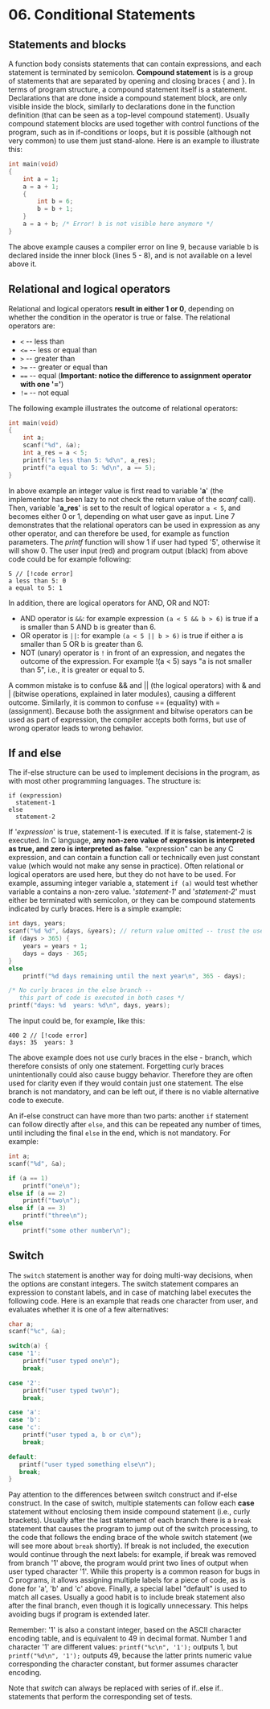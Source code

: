 # 06. Conditional Statements

## Statements and blocks

A function body consists statements that can contain expressions, and
each statement is terminated by semicolon. **Compound statement** is is
a group of statements that are separated by opening and closing braces {
and }. In terms of program structure, a compound statement itself is a
statement. Declarations that are done inside a compound statement block,
are only visible inside the block, similarly to declarations done in the
function definition (that can be seen as a top-level compound
statement). Usually compound statement blocks are used together with
control functions of the program, such as in if-conditions or loops, but
it is possible (although not very common) to use them just stand-alone.
Here is an example to illustrate this:

```c
int main(void)
{
    int a = 1;
    a = a + 1;
    {
        int b = 6;
        b = b + 1;
    }
    a = a + b; /* Error! b is not visible here anymore */
}
```

The above example causes a compiler error on line 9, because variable b
is declared inside the inner block (lines 5 - 8), and is not available
on a level above it.

## Relational and logical operators

Relational and logical operators **result in either 1 or 0**, depending
on whether the condition in the operator is true or false. The
relational operators are:

-   `<` \-- less than
-   `<=` \-- less or equal than
-   `>` \-- greater than
-   `>=` \-- greater or equal than
-   `==` \-- equal (**Important: notice the difference to assignment
    operator with one \'=\'**)
-   `!=` \-- not equal

The following example illustrates the outcome of relational operators:

```c
int main(void)
{
    int a;
    scanf("%d", &a);
    int a_res = a < 5;
    printf("a less than 5: %d\n", a_res);
    printf("a equal to 5: %d\n", a == 5);
}
```

In above example an integer value is first read to variable \'**a**\'
(the implementor has been lazy to not check the return value of the
*scanf* call). Then, variable \'**a_res**\' is set to the result of
logical operator `a < 5`, and becomes either 0 or 1, depending on what
user gave as input. Line 7 demonstrates that the relational operators
can be used in expression as any other operator, and can therefore be
used, for example as function parameters. The *printf* function will
show 1 if user had typed \'5\', otherwise it will show 0. The user input
(red) and program output (black) from above code could be for example
following:

```
5 // [!code error]
a less than 5: 0
a equal to 5: 1
```

In addition, there are logical operators for AND, OR and NOT:

-   AND operator is `&&`: for example expression `(a < 5 && b > 6)` is
    true if a is smaller than 5 AND b is greater than 6.
-   OR operator is `||`: for example `(a < 5 || b > 6)` is true if
    either a is smaller than 5 OR b is greater than 6.
-   NOT (unary) operator is `!` in front of an expression, and negates
    the outcome of the expression. For example !(a \< 5) says \"a is not
    smaller than 5\", i.e., it is greater or equal to 5.

A common mistake is to confuse && and \|\| (the logical operators) with
& and \| (bitwise operations, explained in later modules), causing a
different outcome. Similarly, it is common to confuse == (equality) with
= (assignment). Because both the assignment and bitwise operators can be
used as part of expression, the compiler accepts both forms, but use of
wrong operator leads to wrong behavior.

## If and else

The if-else structure can be used to implement decisions in the program,
as with most other programming languages. The structure is:

```pseudo
if (expression)
  statement-1
else
  statement-2
```


If \'*expression*\' is true, statement-1 is executed. If it is false,
statement-2 is executed. In C language, **any non-zero value of
expression is interpreted as true, and zero is interpreted as false**.
\"expression\" can be any C expression, and can contain a function call
or technically even just constant value (which would not make any sense
in practice). Often relational or logical operators are used here, but
they do not have to be used. For example, assuming integer variable a,
statement `if (a)` would test whether variable a contains a non-zero
value. \'*statement-1*\' and \'*statement-2*\' must either be terminated
with semicolon, or they can be compound statements indicated by curly
braces. Here is a simple example:

```c
int days, years;
scanf("%d %d", &days, &years); // return value omitted -- trust the user
if (days > 365) {
    years = years + 1;
    days = days - 365;
}
else
    printf("%d days remaining until the next year\n", 365 - days);

/* No curly braces in the else branch --
   this part of code is executed in both cases */
printf("days: %d  years: %d\n", days, years);
```

The input could be, for example, like this:

```output
400 2 // [!code error]
days: 35  years: 3
```

The above example does not use curly braces in the else - branch, which
therefore consists of only one statement. Forgetting curly braces
unintentionally could also cause buggy behavior. Therefore they are
often used for clarity even if they would contain just one statement.
The else branch is not mandatory, and can be left out, if there is no
viable alternative code to execute.

An if-else construct can have more than two parts: another `if`
statement can follow directly after `else`, and this can be repeated any
number of times, until including the final `else` in the end, which is
not mandatory. For example:

```c
int a;
scanf("%d", &a);

if (a == 1)
    printf("one\n");
else if (a == 2)
    printf("two\n");
else if (a == 3)
    printf("three\n");
else
    printf("some other number\n");
```

## Switch

The `switch` statement is another way for doing multi-way decisions,
when the options are constant integers. The switch statement compares an
expression to constant labels, and in case of matching label executes
the following code. Here is an example that reads one character from
user, and evaluates whether it is one of a few alternatives:

```c
char a;
scanf("%c", &a);

switch(a) {
case '1':
    printf("user typed one\n");
    break;

case '2':
    printf("user typed two\n");
    break;

case 'a':
case 'b':
case 'c':
    printf("user typed a, b or c\n");
    break;

default:
   printf("user typed something else\n");
   break;
}
```

Pay attention to the differences between switch construct and if-else
construct. In the case of switch, multiple statements can follow each
**case** statement without enclosing them inside compound statement
(i.e., curly brackets). Usually after the last statement of each branch
there is a `break` statement that causes the program to jump out of the
switch processing, to the code that follows the ending brace of the
whole switch statement (we will see more about `break` shortly). If
break is not included, the execution would continue through the next
labels: for example, if break was removed from branch \'1\' above, the
program would print two lines of output when user typed character \'1\'.
While this property is a common reason for bugs in C programs, it allows
assigning multiple labels for a piece of code, as is done for \'a\',
\'b\' and \'c\' above. Finally, a special label \"default\" is used to
match all cases. Usually a good habit is to include break statement also
after the final branch, even though it is logically unnecessary. This
helps avoiding bugs if program is extended later.

Remember: \'1\' is also a constant integer, based on the ASCII character
encoding table, and is equivalent to 49 in decimal format. Number 1 and
character \'1\' are different values: `printf("%c\n", '1');` outputs 1,
but `printf("%d\n", '1');` outputs 49, because the latter prints numeric
value corresponding the character constant, but former assumes character
encoding.

Note that *switch* can always be replaced with series of if..else if..
statements that perform the corresponding set of tests.